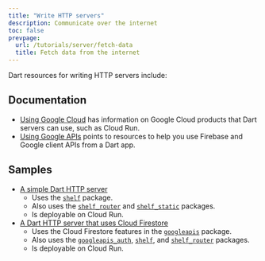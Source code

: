 ```yaml
---
title: "Write HTTP servers"
description: Communicate over the internet
toc: false
prevpage:
  url: /tutorials/server/fetch-data
  title: Fetch data from the internet
---
```


Dart resources for writing HTTP servers include:

## Documentation

* [Using Google Cloud][] has information on Google Cloud products
  that Dart servers can use, such as Cloud Run.
* [Using Google APIs][] points to resources to help you
  use Firebase and Google client APIs from a Dart app.

## Samples

* [A simple Dart HTTP server][simple-sample]
  * Uses the [`shelf`][] package.
  * Also uses the [`shelf_router`][] and [`shelf_static`][] packages.
  * Is deployable on Cloud Run.
* [A Dart HTTP server that uses Cloud Firestore][cloud-sample]
  * Uses the Cloud Firestore features in the [`googleapis`][] package.
  * Also uses the [`googleapis_auth`][], [`shelf`][], and
    [`shelf_router`][] packages.
  * Is deployable on Cloud Run.

[cloud-sample]: {{site.repo.dart.samples}}/tree/main/server/google_apis
[`googleapis`]: {{site.pub-pkg}}/googleapis
[`googleapis_auth`]: {{site.pub-pkg}}/googleapis_auth
[`shelf`]: {{site.pub-pkg}}/shelf
[`shelf_router`]: {{site.pub-pkg}}/shelf_router
[`shelf_static`]: {{site.pub-pkg}}/shelf_static
[simple-sample]: {{site.repo.dart.samples}}/tree/main/server/simple
[Using Google APIs]: /resources/google-apis
[Using Google Cloud]: /server/google-cloud

